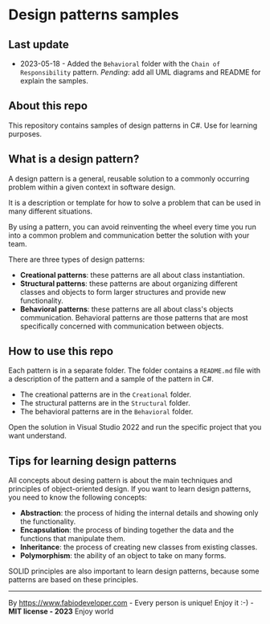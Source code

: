 # Design patterns samples

## Last update
- 2023-05-18 - Added the `Behavioral` folder with the `Chain of Responsibility` pattern. *Pending*: add all UML diagrams and README for explain the samples.

## About this repo
This repository contains samples of design patterns in C#. Use for learning purposes.

## What is a design pattern?

A design pattern is a general, reusable solution to a commonly occurring problem within a given context in software design. 

It is a description or template for how to solve a problem that can be used in many different situations.

By using a pattern, you can avoid reinventing the wheel every time you run into a common problem and communication better the solution with your team.

There are three types of design patterns:

- **Creational patterns**: these patterns are all about class instantiation. 
- **Structural patterns**: these patterns are about organizing different classes and objects to form larger structures and provide new functionality.
- **Behavioral patterns**: these patterns are all about class's objects communication. Behavioral patterns are those patterns that are most specifically concerned with communication between objects.

## How to use this repo

Each pattern is in a separate folder. The folder contains a `README.md` file with a description of the pattern and a sample of the pattern in C#.

- The creational patterns are in the `Creational` folder.
- The structural patterns are in the `Structural` folder.
- The behavioral patterns are in the `Behavioral` folder.

Open the solution in Visual Studio 2022 and run the specific project that you want understand.

## Tips for learning design patterns

All concepts about desing pattern is about the main techniques and principles of object-oriented design. If you want to learn design patterns, you need to know the following concepts:

- **Abstraction**: the process of hiding the internal details and showing only the functionality.
- **Encapsulation**: the process of binding together the data and the functions that manipulate them.
- **Inheritance**: the process of creating new classes from existing classes.
- **Polymorphism**: the ability of an object to take on many forms.

SOLID principles are also important to learn design patterns, because some patterns are based on these principles.

---
By https://www.fabiodeveloper.com - Every person is unique! Enjoy it :-) - **MIT license - 2023**
Enjoy world

